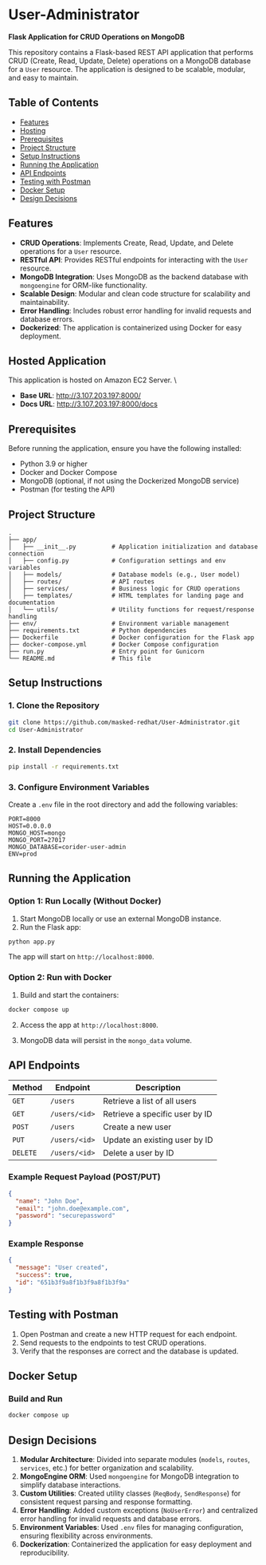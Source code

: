 # User-Administrator

**Flask Application for CRUD Operations on MongoDB**

This repository contains a Flask-based REST API application that performs CRUD (Create, Read, Update, Delete) operations on a MongoDB database for a `User` resource. The application is designed to be scalable, modular, and easy to maintain.

## Table of Contents

- [Features](#features)
- [Hosting](#hosted-application)
- [Prerequisites](#prerequisites)
- [Project Structure](#project-structure)
- [Setup Instructions](#setup-instructions)
- [Running the Application](#running-the-application)
- [API Endpoints](#api-endpoints)
- [Testing with Postman](#testing-with-postman)
- [Docker Setup](#docker-setup)
- [Design Decisions](#design-decisions)

## Features

- **CRUD Operations**: Implements Create, Read, Update, and Delete operations for a `User` resource.
- **RESTful API**: Provides RESTful endpoints for interacting with the `User` resource.
- **MongoDB Integration**: Uses MongoDB as the backend database with `mongoengine` for ORM-like functionality.
- **Scalable Design**: Modular and clean code structure for scalability and maintainability.
- **Error Handling**: Includes robust error handling for invalid requests and database errors.
- **Dockerized**: The application is containerized using Docker for easy deployment.

## Hosted Application

This application is hosted on Amazon EC2 Server. \

- **Base URL**: http://3.107.203.197:8000/
- **Docs URL**: http://3.107.203.197:8000/docs

## Prerequisites

Before running the application, ensure you have the following installed:

- Python 3.9 or higher
- Docker and Docker Compose
- MongoDB (optional, if not using the Dockerized MongoDB service)
- Postman (for testing the API)

## Project Structure

```
.
├── app/
│   ├── __init__.py          # Application initialization and database connection
│   ├── config.py            # Configuration settings and env variables
│   ├── models/              # Database models (e.g., User model)
│   ├── routes/              # API routes
│   ├── services/            # Business logic for CRUD operations
│   ├── templates/           # HTML templates for landing page and documentation
│   └── utils/               # Utility functions for request/response handling
├── env/                     # Environment variable management
├── requirements.txt         # Python dependencies
├── Dockerfile               # Docker configuration for the Flask app
├── docker-compose.yml       # Docker Compose configuration
├── run.py                   # Entry point for Gunicorn
└── README.md                # This file
```

## Setup Instructions

### 1. Clone the Repository

```bash
git clone https://github.com/masked-redhat/User-Administrator.git
cd User-Administrator
```

### 2. Install Dependencies

```bash
pip install -r requirements.txt
```

### 3. Configure Environment Variables

Create a `.env` file in the root directory and add the following variables:

```env
PORT=8000
HOST=0.0.0.0
MONGO_HOST=mongo
MONGO_PORT=27017
MONGO_DATABASE=corider-user-admin
ENV=prod
```

## Running the Application

### Option 1: Run Locally (Without Docker)

1. Start MongoDB locally or use an external MongoDB instance.
2. Run the Flask app:

```bash
python app.py
```

The app will start on `http://localhost:8000`.

### Option 2: Run with Docker

1. Build and start the containers:

```bash
docker compose up
```

2. Access the app at `http://localhost:8000`.

3. MongoDB data will persist in the `mongo_data` volume.

## API Endpoints

| Method   | Endpoint      | Description                    |
| -------- | ------------- | ------------------------------ |
| `GET`    | `/users`      | Retrieve a list of all users   |
| `GET`    | `/users/<id>` | Retrieve a specific user by ID |
| `POST`   | `/users`      | Create a new user              |
| `PUT`    | `/users/<id>` | Update an existing user by ID  |
| `DELETE` | `/users/<id>` | Delete a user by ID            |

### Example Request Payload (POST/PUT)

```json
{
  "name": "John Doe",
  "email": "john.doe@example.com",
  "password": "securepassword"
}
```

### Example Response

```json
{
  "message": "User created",
  "success": true,
  "id": "651b3f9a8f1b3f9a8f1b3f9a"
}
```

## Testing with Postman

1. Open Postman and create a new HTTP request for each endpoint.
2. Send requests to the endpoints to test CRUD operations.
3. Verify that the responses are correct and the database is updated.

## Docker Setup

### Build and Run

```bash
docker compose up
```

## Design Decisions

1. **Modular Architecture**: Divided into separate modules (`models`, `routes`, `services`, etc.) for better organization and scalability.
2. **MongoEngine ORM**: Used `mongoengine` for MongoDB integration to simplify database interactions.
3. **Custom Utilities**: Created utility classes (`ReqBody`, `SendResponse`) for consistent request parsing and response formatting.
4. **Error Handling**: Added custom exceptions (`NoUserError`) and centralized error handling for invalid requests and database errors.
5. **Environment Variables**: Used `.env` files for managing configuration, ensuring flexibility across environments.
6. **Dockerization**: Containerized the application for easy deployment and reproducibility.
